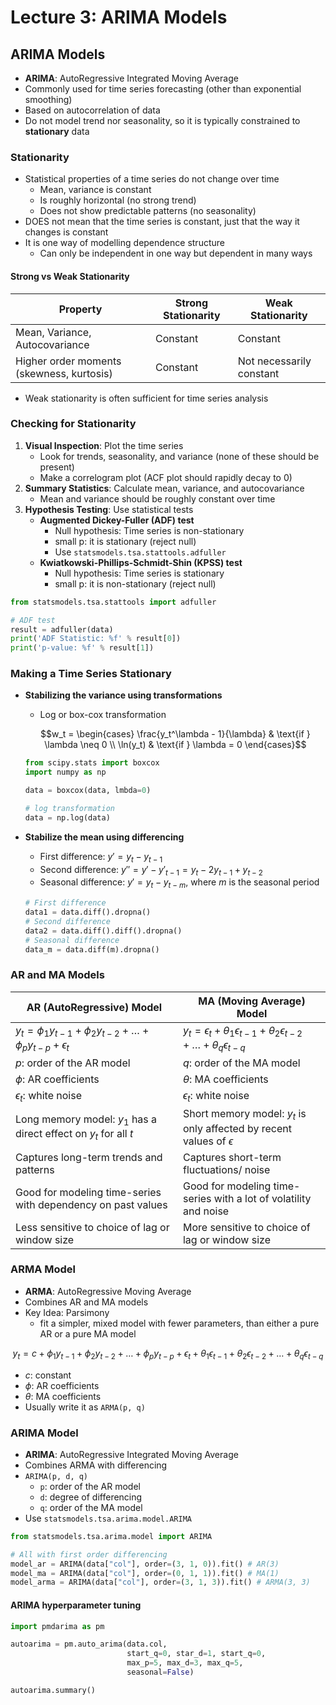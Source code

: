 # Lecture 3: ARIMA Models

## ARIMA Models

- **ARIMA**: AutoRegressive Integrated Moving Average
- Commonly used for time series forecasting (other than exponential smoothing)
- Based on autocorrelation of data
- Do not model trend nor seasonality, so it is typically constrained to **stationary** data

### Stationarity

- Statistical properties of a time series do not change over time
  - Mean, variance is constant
  - Is roughly horizontal (no strong trend)
  - Does not show predictable patterns (no seasonality)
- DOES not mean that the time series is constant, just that the way it changes is constant
- It is one way of modelling dependence structure
  - Can only be independent in one way but dependent in many ways

#### Strong vs Weak Stationarity

| Property                                  | Strong Stationarity | Weak Stationarity        |
| ----------------------------------------- | ------------------- | ------------------------ |
| Mean, Variance, Autocovariance            | Constant            | Constant                 |
| Higher order moments (skewness, kurtosis) | Constant            | Not necessarily constant |

- Weak stationarity is often sufficient for time series analysis

### Checking for Stationarity

1. **Visual Inspection**: Plot the time series
   - Look for trends, seasonality, and variance (none of these should be present)
   - Make a correlogram plot (ACF plot should rapidly decay to 0)
2. **Summary Statistics**: Calculate mean, variance, and autocovariance
   - Mean and variance should be roughly constant over time
3. **Hypothesis Testing**: Use statistical tests
   - **Augmented Dickey-Fuller (ADF) test**
     - Null hypothesis: Time series is non-stationary
     - small p: it is stationary (reject null)
     - Use `statsmodels.tsa.stattools.adfuller`
   - **Kwiatkowski-Phillips-Schmidt-Shin (KPSS) test**
     - Null hypothesis: Time series is stationary
     - small p: it is non-stationary (reject null)

```python
from statsmodels.tsa.stattools import adfuller

# ADF test
result = adfuller(data)
print('ADF Statistic: %f' % result[0])
print('p-value: %f' % result[1])
```

### Making a Time Series Stationary

- **Stabilizing the variance using transformations**

  - Log or box-cox transformation

  $$w_t = \begin{cases} \frac{y_t^\lambda - 1}{\lambda} & \text{if } \lambda \neq 0 \\ \ln(y_t) & \text{if } \lambda = 0 \end{cases}$$

  ```python
  from scipy.stats import boxcox
  import numpy as np

  data = boxcox(data, lmbda=0)

  # log transformation
  data = np.log(data)
  ```

- **Stabilize the mean using differencing**

  - First difference: $y' = y_t - y_{t-1}$
  - Second difference: $y'' = y' - y'_{t-1} = y_t - 2y_{t-1} + y_{t-2}$
  - Seasonal difference: $y' = y_t - y_{t-m}$, where $m$ is the seasonal period

  ```python
  # First difference
  data1 = data.diff().dropna()
  # Second difference
  data2 = data.diff().diff().dropna()
  # Seasonal difference
  data_m = data.diff(m).dropna()
  ```

### AR and MA Models

| AR (AutoRegressive) Model                                                      | MA (Moving Average) Model                                                                                 |
| ------------------------------------------------------------------------------ | --------------------------------------------------------------------------------------------------------- |
| $y_t = \phi_1 y_{t-1} + \phi_2 y_{t-2} + \ldots + \phi_p y_{t-p} + \epsilon_t$ | $y_t = \epsilon_t + \theta_1 \epsilon_{t-1} + \theta_2 \epsilon_{t-2} + \ldots + \theta_q \epsilon_{t-q}$ |
| $p$: order of the AR model                                                     | $q$: order of the MA model                                                                                |
| $\phi$: AR coefficients                                                        | $\theta$: MA coefficients                                                                                 |
| $\epsilon_t$: white noise                                                      | $\epsilon_t$: white noise                                                                                 |
| Long memory model: $y_1$ has a direct effect on $y_t$ for all $t$              | Short memory model: $y_t$ is only affected by recent values of $\epsilon$                                 |
| Captures long-term trends and patterns                                         | Captures short-term fluctuations/ noise                                                                   |
| Good for modeling time-series with dependency on past values                   | Good for modeling time-series with a lot of volatility and noise                                          |
| Less sensitive to choice of lag or window size                                 | More sensitive to choice of lag or window size                                                            |

### ARMA Model

- **ARMA**: AutoRegressive Moving Average
- Combines AR and MA models
- Key Idea: Parsimony
  - fit a simpler, mixed model with fewer parameters, than either a pure AR or a pure MA model

$$y_t = c + \phi_1 y_{t-1} + \phi_2 y_{t-2} + \ldots + \phi_p y_{t-p} + \epsilon_t + \theta_1 \epsilon_{t-1} + \theta_2 \epsilon_{t-2} + \ldots + \theta_q \epsilon_{t-q}$$

- $c$: constant
- $\phi$: AR coefficients
- $\theta$: MA coefficients
- Usually write it as `ARMA(p, q)`

### ARIMA Model

- **ARIMA**: AutoRegressive Integrated Moving Average
- Combines ARMA with differencing
- `ARIMA(p, d, q)`
  - `p`: order of the AR model
  - `d`: degree of differencing
  - `q`: order of the MA model
- Use `statsmodels.tsa.arima.model.ARIMA`

```python
from statsmodels.tsa.arima.model import ARIMA

# All with first order differencing
model_ar = ARIMA(data["col"], order=(3, 1, 0)).fit() # AR(3)
model_ma = ARIMA(data["col"], order=(0, 1, 1)).fit() # MA(1)
model_arma = ARIMA(data["col"], order=(3, 1, 3)).fit() # ARMA(3, 3)
```

#### ARIMA hyperparameter tuning

```python
import pmdarima as pm

autoarima = pm.auto_arima(data.col,
                          start_q=0, star_d=1, start_q=0,
                          max_p=5, max_d=3, max_q=5,
                          seasonal=False)

autoarima.summary()
```
